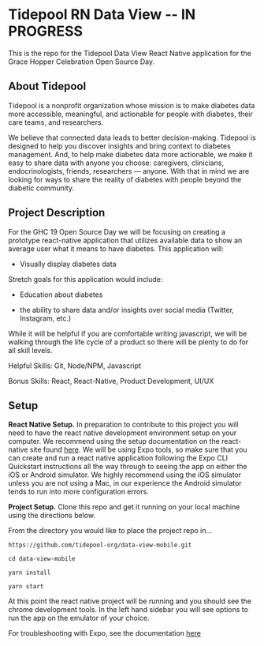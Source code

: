 # Tidepool RN Data View -- IN PROGRESS

This is the repo for the Tidepool Data View React Native application for the Grace Hopper Celebration Open Source Day.


## About Tidepool

Tidepool is a nonprofit organization whose mission is to make diabetes data more accessible, meaningful, and actionable for people with diabetes, their care teams, and researchers.

We believe that connected data leads to better decision-making. Tidepool is designed to help you discover insights and bring context to diabetes management. And, to help make diabetes data more actionable, we make it easy to share data with anyone you choose: caregivers, clinicians, endocrinologists, friends, researchers — anyone. With that in mind we are looking for ways to share the reality of diabetes with people beyond the diabetic community.


## Project Description

For the GHC 19 Open Source Day we will be focusing on creating a prototype react-native application that utilizes available data to show an average user what it means to have diabetes. This application will:

- Visually display diabetes data

Stretch goals for this application would include:

- Education about diabetes

- the ability to share data and/or insights over social media (Twitter, Instagram, etc.)

While it will be helpful if you are comfortable writing javascript, we will be walking through the life cycle of a product so there will be plenty to do for all skill levels.

Helpful Skills: Git, Node/NPM, Javascript

Bonus Skills: React, React-Native, Product Development, UI/UX


## Setup

**React Native Setup.** In preparation to contribute to this project you will need to have the react native development environment setup on your computer. We recommend using the setup documentation on the react-native site found [here](https://facebook.github.io/react-native/docs/getting-started). We will be using Expo tools, so make sure that you can create and run a react native application following the Expo CLI Quickstart instructions all the way through to seeing the app on either the iOS or Android simulator. We highly recommend using the iOS simulator unless you are not using a Mac, in our experience the Android simulator tends to run into more configuration errors.

**Project Setup.** Clone this repo and get it running on your local machine using the directions below.

From the directory you would like to place the project repo in...

```https://github.com/tidepool-org/data-view-mobile.git```

```cd data-view-mobile```

```yarn install```

```yarn start```


At this point the react native project will be running and you should see the chrome development tools. In the left hand sidebar you will see options to run the app on the emulator of your choice.

For troubleshooting with Expo, see the documentation [here](https://docs.expo.io/versions/latest/)
